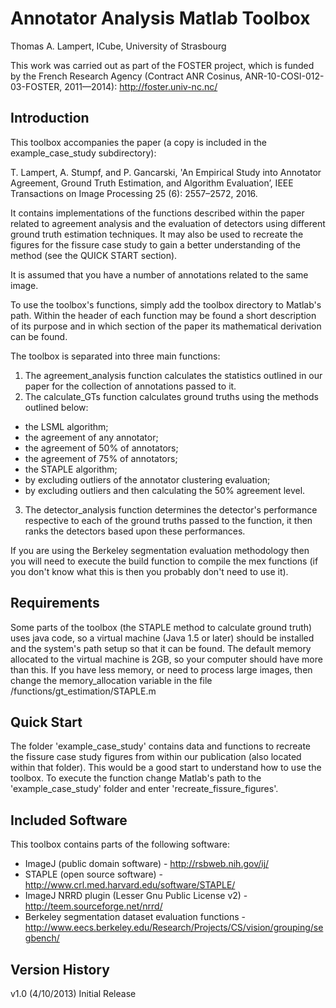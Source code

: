 # Annotator Analysis Matlab Toolbox

Thomas A. Lampert, ICube, University of Strasbourg

This work was carried out as part of the FOSTER project, which is funded by the French Research Agency (Contract 
ANR Cosinus, ANR-10-COSI-012-03-FOSTER, 2011—2014): http://foster.univ-nc.nc/

## Introduction

This toolbox accompanies the paper (a copy is included in the example_case_study subdirectory):

T. Lampert, A. Stumpf, and P. Gancarski, 'An Empirical Study into Annotator Agreement, Ground Truth Estimation, and Algorithm Evaluation’, IEEE Transactions on Image Processing 25 (6): 2557–2572, 2016.

It contains implementations of the functions described within the paper related to agreement analysis and the
evaluation of detectors using different ground truth estimation techniques. It may also be used to recreate the 
figures for the fissure case study to gain a better understanding of the method (see the QUICK START section).

It is assumed that you have a number of annotations related to the same image.

To use the toolbox's functions, simply add the toolbox directory to Matlab's path. Within the header of each 
function may be found a short description of its purpose and in which section of the paper its mathematical 
derivation can be found.

The toolbox is separated into three main functions:

1. The agreement_analysis function calculates the statistics outlined in our paper for the collection of 
annotations passed to it.
2. The calculate_GTs function calculates ground truths using the methods outlined below:
 * the LSML algorithm;
 * the agreement of any annotator;
 * the agreement of 50% of annotators;
 * the agreement of 75% of annotators;
 * the STAPLE algorithm;
 * by excluding outliers of the annotator clustering evaluation;
 * by excluding outliers and then calculating the 50% agreement level.
3. The detector_analysis function determines the detector's performance respective to each of the ground truths
passed to the function, it then ranks the detectors based upon these performances.

If you are using the Berkeley segmentation evaluation methodology then you will need to execute the build function
to compile the mex functions (if you don't know what this is then you probably don't need to use it).


## Requirements

Some parts of the toolbox (the STAPLE method to calculate ground truth) uses java code, so a virtual machine (Java 
1.5 or later) should be installed and the system's path setup so that it can be found. The default memory allocated
to the virtual machine is 2GB, so your computer should have more than this. If you have less memory, or need to
process large images, then change the memory_allocation variable in the file /functions/gt_estimation/STAPLE.m


## Quick Start

The folder 'example_case_study' contains data and functions to recreate the fissure case study figures from within 
our publication (also located within that folder). This would be a good start to understand how to use the toolbox.
To execute the function change Matlab's path to the 'example_case_study' folder and enter 'recreate_fissure_figures'.


## Included Software

This toolbox contains parts of the following software:

* ImageJ (public domain software) - http://rsbweb.nih.gov/ij/
* STAPLE (open source software) - http://www.crl.med.harvard.edu/software/STAPLE/
* ImageJ NRRD plugin (Lesser Gnu Public License v2) - http://teem.sourceforge.net/nrrd/
* Berkeley segmentation dataset evaluation functions - http://www.eecs.berkeley.edu/Research/Projects/CS/vision/grouping/segbench/


## Version History

v1.0 (4/10/2013) Initial Release

